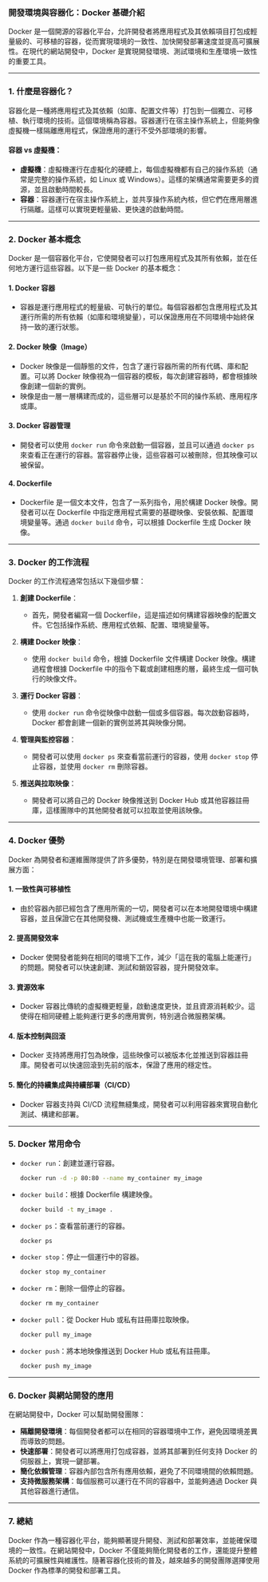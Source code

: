 ### 開發環境與容器化：Docker 基礎介紹

Docker 是一個開源的容器化平台，允許開發者將應用程式及其依賴項目打包成輕量級的、可移植的容器，從而實現環境的一致性、加快開發部署速度並提高可擴展性。在現代的網站開發中，Docker 是實現開發環境、測試環境和生產環境一致性的重要工具。

---

### 1. **什麼是容器化？**

容器化是一種將應用程式及其依賴（如庫、配置文件等）打包到一個獨立、可移植、執行環境的技術。這個環境稱為容器。容器運行在宿主操作系統上，但能夠像虛擬機一樣隔離應用程式，保證應用的運行不受外部環境的影響。

#### 容器 vs 虛擬機：
- **虛擬機**：虛擬機運行在虛擬化的硬體上，每個虛擬機都有自己的操作系統（通常是完整的操作系統，如 Linux 或 Windows）。這樣的架構通常需要更多的資源，並且啟動時間較長。
- **容器**：容器運行在宿主操作系統上，並共享操作系統內核，但它們在應用層進行隔離。這樣可以實現更輕量級、更快速的啟動時間。

---

### 2. **Docker 基本概念**

Docker 是一個容器化平台，它使開發者可以打包應用程式及其所有依賴，並在任何地方運行這些容器。以下是一些 Docker 的基本概念：

#### 1. **Docker 容器**
   - 容器是運行應用程式的輕量級、可執行的單位。每個容器都包含應用程式及其運行所需的所有依賴（如庫和環境變量），可以保證應用在不同環境中始終保持一致的運行狀態。

#### 2. **Docker 映像（Image）**
   - Docker 映像是一個靜態的文件，包含了運行容器所需的所有代碼、庫和配置。可以將 Docker 映像視為一個容器的模板，每次創建容器時，都會根據映像創建一個新的實例。
   - 映像是由一層一層構建而成的，這些層可以是基於不同的操作系統、應用程序或庫。

#### 3. **Docker 容器管理**
   - 開發者可以使用 `docker run` 命令來啟動一個容器，並且可以通過 `docker ps` 來查看正在運行的容器。當容器停止後，這些容器可以被刪除，但其映像可以被保留。

#### 4. **Dockerfile**
   - Dockerfile 是一個文本文件，包含了一系列指令，用於構建 Docker 映像。開發者可以在 Dockerfile 中指定應用程式需要的基礎映像、安裝依賴、配置環境變量等。通過 `docker build` 命令，可以根據 Dockerfile 生成 Docker 映像。

---

### 3. **Docker 的工作流程**

Docker 的工作流程通常包括以下幾個步驟：

1. **創建 Dockerfile**：
   - 首先，開發者編寫一個 Dockerfile，這是描述如何構建容器映像的配置文件。它包括操作系統、應用程式依賴、配置、環境變量等。

2. **構建 Docker 映像**：
   - 使用 `docker build` 命令，根據 Dockerfile 文件構建 Docker 映像。構建過程會根據 Dockerfile 中的指令下載或創建相應的層，最終生成一個可執行的映像文件。

3. **運行 Docker 容器**：
   - 使用 `docker run` 命令從映像中啟動一個或多個容器。每次啟動容器時，Docker 都會創建一個新的實例並將其與映像分開。

4. **管理與監控容器**：
   - 開發者可以使用 `docker ps` 來查看當前運行的容器，使用 `docker stop` 停止容器，並使用 `docker rm` 刪除容器。

5. **推送與拉取映像**：
   - 開發者可以將自己的 Docker 映像推送到 Docker Hub 或其他容器註冊庫，這樣團隊中的其他開發者就可以拉取並使用該映像。

---

### 4. **Docker 優勢**

Docker 為開發者和運維團隊提供了許多優勢，特別是在開發環境管理、部署和擴展方面：

#### 1. **一致性與可移植性**
   - 由於容器內部已經包含了應用所需的一切，開發者可以在本地開發環境中構建容器，並且保證它在其他開發機、測試機或生產機中也能一致運行。

#### 2. **提高開發效率**
   - Docker 使開發者能夠在相同的環境下工作，減少「這在我的電腦上能運行」的問題。開發者可以快速創建、測試和銷毀容器，提升開發效率。

#### 3. **資源效率**
   - Docker 容器比傳統的虛擬機更輕量，啟動速度更快，並且資源消耗較少。這使得在相同硬體上能夠運行更多的應用實例，特別適合微服務架構。

#### 4. **版本控制與回滾**
   - Docker 支持將應用打包為映像，這些映像可以被版本化並推送到容器註冊庫。開發者可以快速回滾到先前的版本，保證了應用的穩定性。

#### 5. **簡化的持續集成與持續部署（CI/CD）**
   - Docker 容器支持與 CI/CD 流程無縫集成，開發者可以利用容器來實現自動化測試、構建和部署。

---

### 5. **Docker 常用命令**

- `docker run`：創建並運行容器。
  ```bash
  docker run -d -p 80:80 --name my_container my_image
  ```

- `docker build`：根據 Dockerfile 構建映像。
  ```bash
  docker build -t my_image .
  ```

- `docker ps`：查看當前運行的容器。
  ```bash
  docker ps
  ```

- `docker stop`：停止一個運行中的容器。
  ```bash
  docker stop my_container
  ```

- `docker rm`：刪除一個停止的容器。
  ```bash
  docker rm my_container
  ```

- `docker pull`：從 Docker Hub 或私有註冊庫拉取映像。
  ```bash
  docker pull my_image
  ```

- `docker push`：將本地映像推送到 Docker Hub 或私有註冊庫。
  ```bash
  docker push my_image
  ```

---

### 6. **Docker 與網站開發的應用**

在網站開發中，Docker 可以幫助開發團隊：

- **隔離開發環境**：每個開發者都可以在相同的容器環境中工作，避免因環境差異而導致的問題。
- **快速部署**：開發者可以將應用打包成容器，並將其部署到任何支持 Docker 的伺服器上，實現一鍵部署。
- **簡化依賴管理**：容器內部包含所有應用依賴，避免了不同環境間的依賴問題。
- **支持微服務架構**：每個服務可以運行在不同的容器中，並能夠通過 Docker 與其他容器進行通信。

---

### 7. **總結**

Docker 作為一種容器化平台，能夠顯著提升開發、測試和部署效率，並能確保環境的一致性。在網站開發中，Docker 不僅能夠簡化開發者的工作，還能提升整體系統的可擴展性與維護性。隨著容器化技術的普及，越來越多的開發團隊選擇使用 Docker 作為標準的開發和部署工具。